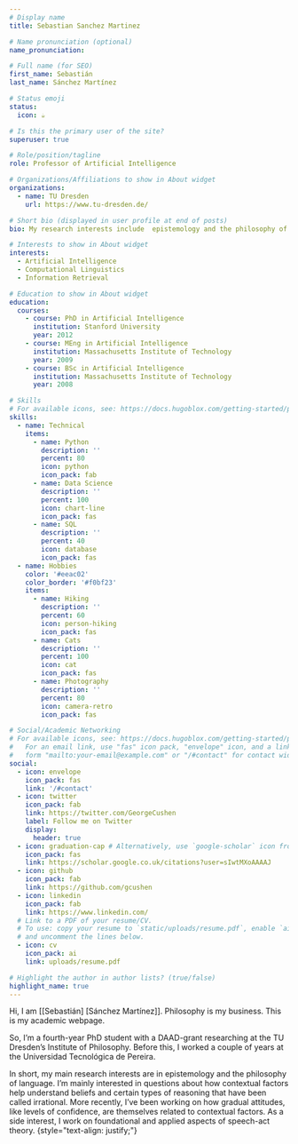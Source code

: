 ```yaml
---
# Display name
title: Sebastian Sanchez Martinez

# Name pronunciation (optional)
name_pronunciation: 

# Full name (for SEO)
first_name: Sebastián
last_name: Sánchez Martínez

# Status emoji
status:
  icon: ☕️

# Is this the primary user of the site?
superuser: true

# Role/position/tagline
role: Professor of Artificial Intelligence

# Organizations/Affiliations to show in About widget
organizations:
  - name: TU Dresden
    url: https://www.tu-dresden.de/

# Short bio (displayed in user profile at end of posts)
bio: My research interests include  epistemology and the philosophy of language. I’m mainly interested in questions about how contextual factors help understand beliefs and certain types of reasoning that have been called irrational. More recently, I’ve been working on how gradual attitudes, like levels of confidence, are themselves related to contextual factors. As a side interest, I work on foundational and applied aspects of speech-act theory.

# Interests to show in About widget
interests:
  - Artificial Intelligence
  - Computational Linguistics
  - Information Retrieval

# Education to show in About widget
education:
  courses:
    - course: PhD in Artificial Intelligence
      institution: Stanford University
      year: 2012
    - course: MEng in Artificial Intelligence
      institution: Massachusetts Institute of Technology
      year: 2009
    - course: BSc in Artificial Intelligence
      institution: Massachusetts Institute of Technology
      year: 2008

# Skills
# For available icons, see: https://docs.hugoblox.com/getting-started/page-builder/#icons
skills:
  - name: Technical
    items:
      - name: Python
        description: ''
        percent: 80
        icon: python
        icon_pack: fab
      - name: Data Science
        description: ''
        percent: 100
        icon: chart-line
        icon_pack: fas
      - name: SQL
        description: ''
        percent: 40
        icon: database
        icon_pack: fas
  - name: Hobbies
    color: '#eeac02'
    color_border: '#f0bf23'
    items:
      - name: Hiking
        description: ''
        percent: 60
        icon: person-hiking
        icon_pack: fas
      - name: Cats
        description: ''
        percent: 100
        icon: cat
        icon_pack: fas
      - name: Photography
        description: ''
        percent: 80
        icon: camera-retro
        icon_pack: fas

# Social/Academic Networking
# For available icons, see: https://docs.hugoblox.com/getting-started/page-builder/#icons
#   For an email link, use "fas" icon pack, "envelope" icon, and a link in the
#   form "mailto:your-email@example.com" or "/#contact" for contact widget.
social:
  - icon: envelope
    icon_pack: fas
    link: '/#contact'
  - icon: twitter
    icon_pack: fab
    link: https://twitter.com/GeorgeCushen
    label: Follow me on Twitter
    display:
      header: true
  - icon: graduation-cap # Alternatively, use `google-scholar` icon from `ai` icon pack
    icon_pack: fas
    link: https://scholar.google.co.uk/citations?user=sIwtMXoAAAAJ
  - icon: github
    icon_pack: fab
    link: https://github.com/gcushen
  - icon: linkedin
    icon_pack: fab
    link: https://www.linkedin.com/
  # Link to a PDF of your resume/CV.
  # To use: copy your resume to `static/uploads/resume.pdf`, enable `ai` icons in `params.yaml`,
  # and uncomment the lines below.
  - icon: cv
    icon_pack: ai
    link: uploads/resume.pdf

# Highlight the author in author lists? (true/false)
highlight_name: true
---
```


Hi, I am [[Sebastián] [Sánchez Martínez]]. Philosophy is my business. This is my academic webpage.

So, I’m a fourth-year PhD student with a DAAD-grant researching at the TU Dresden’s Institute of Philosophy. Before this, I worked a couple of years at the Universidad Tecnológica de Pereira.

In short, my main research interests are in epistemology and the philosophy of language. I’m mainly interested in questions about how contextual factors help understand beliefs and certain types of reasoning that have been called irrational. More recently, I’ve been working on how gradual attitudes, like levels of confidence, are themselves related to contextual factors. As a side interest, I work on foundational and applied aspects of speech-act theory.
{style="text-align: justify;"}

